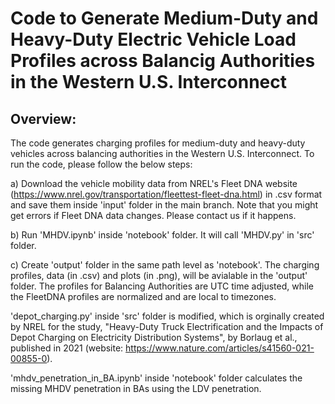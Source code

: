 # Code to Generate Medium-Duty and Heavy-Duty Electric Vehicle Load Profiles across Balancig Authorities in the Western U.S. Interconnect

## Overview:  
The code generates charging profiles for medium-duty and heavy-duty vehicles across balancing authorities in the Western U.S. Interconnect. To run the code, please follow the below steps:

a) Download the vehicle mobility data from NREL's Fleet DNA website (https://www.nrel.gov/transportation/fleettest-fleet-dna.html) in .csv format and save them inside 'input' folder in the main branch. Note that you might get errors if Fleet DNA data changes. Please contact us if it happens.   

b) Run 'MHDV.ipynb' inside 'notebook' folder. It will call 'MHDV.py' in 'src' folder.

c) Create 'output' folder in the same path level as 'notebook'. The charging profiles, data (in .csv) and plots (in .png), will be avialable in the 'output' folder. The profiles for Balancing Authorities are UTC time adjusted, while the FleetDNA profiles are normalized and are local to timezones. 

'depot_charging.py' inside 'src' folder is modified, which is orginally created by NREL for the study, "Heavy-Duty Truck Electrification and the Impacts of Depot Charging
on Electricity Distribution Systems", by Borlaug et al., published in 2021 (website: https://www.nature.com/articles/s41560-021-00855-0). 

'mhdv_penetration_in_BA.ipynb' inside 'notebook' folder calculates the missing MHDV penetration in BAs using the LDV penetration.
